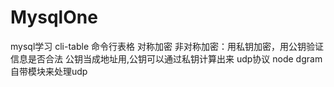 # MysqlOne
mysql学习
cli-table 命令行表格
对称加密
非对称加密：用私钥加密，用公钥验证信息是否合法
公钥当成地址用,公钥可以通过私钥计算出来
udp协议  node   dgram自带模块来处理udp



























